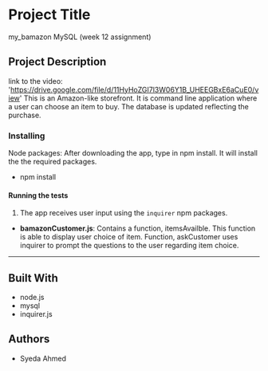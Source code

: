 
# Project Title
my_bamazon
MySQL (week 12 assignment) 

## Project Description
link to the video: 'https://drive.google.com/file/d/11HyHoZGI7l3W06Y1B_UHEEGBxE6aCuE0/view'
This is an Amazon-like storefront. It is command line application where a user can choose an item to buy. 
The database is updated reflecting the purchase. 


### Installing
Node packages:
After downloading the app, type in npm install. It will install the the required packages. 
   * npm install

#### Running the tests

1. The app receives user input using the `inquirer`  npm packages.
* **bamazonCustomer.js**: Contains a function, itemsAvailble. This function  is able to  display user choice of item. Function, askCustomer uses inquirer to prompt the questions to the user regarding item choice. 
 
- - -

## Built With

* node.js
* mysql
* inquirer.js

## Authors
* Syeda Ahmed